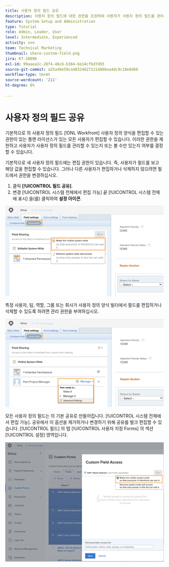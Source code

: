 ```yaml
---
title: 사용자 정의 필드 공유
description: 사용자 정의 필드에 대한 권한을 조정하여 사용자가 사용자 정의 필드를 관리할 수 있는지 아니면 볼 수만 있는지 결정하는 방법을 알아봅니다.
feature: System Setup and Administration
type: Tutorial
role: Admin, Leader, User
level: Intermediate, Experienced
activity: use
team: Technical Marketing
thumbnail: share-custom-field.png
jira: KT-10090
exl-id: 99aaea2c-28f4-46c6-b384-6e14cfbd7d93
source-git-commit: a25a49e59ca483246271214886ea4dc9c10e8d66
workflow-type: tm+mt
source-wordcount: '211'
ht-degree: 0%

---
```


# 사용자 정의 필드 공유

기본적으로 의 사용자 정의 필드 [!DNL Workfront] 사용자 정의 양식을 편집할 수 있는 권한이 있는 플랜 라이선스가 있는 모든 사용자가 편집할 수 있습니다. 이러한 권한을 제한하고 사용자가 사용자 정의 필드를 관리할 수 있는지 또는 볼 수만 있는지 여부를 결정할 수 있습니다.

기본적으로 새 사용자 정의 필드에는 편집 권한이 있습니다. 즉, 사용자가 필드를 보고 해당 값을 편집할 수 있습니다. 그러나 다른 사용자가 편집하거나 삭제하지 않으려면 필드에서 권한을 변경하십시오.

1. 클릭 **[!UICONTROL 필드 공유]**.
1. 변경 [!UICONTROL 시스템 전체에서 편집 가능] 끝 [!UICONTROL 시스템 전체에 표시] 을(를) 클릭하여 **설정 아이콘**.

![[!UICONTROL 시스템 전체에 표시] 의 옵션 [!UICONTROL 필드 공유] 하위 탭](assets/custom-forms-field-sharing-1.png)

특정 사용자, 팀, 역할, 그룹 또는 회사가 사용자 정의 양식 빌더에서 필드를 편집하거나 삭제할 수 있도록 하려면 관리 권한을 부여하십시오.

![[!UICONTROL 필드 공유] 의 하위 탭 [!UICONTROL 필드 설정] 사용자 정의 양식 빌더의 탭](assets/custom-forms-field-sharing-2.png)

모든 사용자 정의 필드는 의 기본 공유로 만들어집니다. [!UICONTROL 시스템 전체에서 편집 가능]. 공유에서 이 옵션을 제거하거나 변경하기 위해 공유를 벌크 편집할 수 있습니다. [!UICONTROL 필드] 의 탭 [!UICONTROL 사용자 지정 Forms] 의 섹션 [!UICONTROL 설정] 영역입니다.

![[!UICONTROL 사용자 정의 필드 액세스] 창](assets/custom-forms-field-sharing-3.png)
